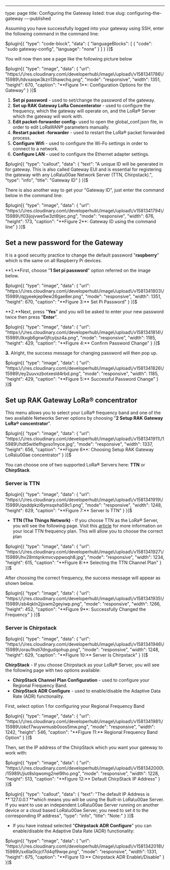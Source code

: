 ---
type: page
title: Configuring the Gateway
listed: true
slug: configuring-the-gateway
---published

Assuming you have successfully logged into your gateway using SSH, enter the following command in the command line:

$plugin[{
    "type": "code-block",
    "data": {
        "languageBlocks": [
            {
                "code": "sudo gateway-config",
                "language": "none"
            }
        ]
    }
}]$

You will now then see a page like the following picture below

$plugin[{
    "type": "image",
    "data": {
        "url": "https:\/\/res.cloudinary.com\/developerhub\/image\/upload\/v1581341786\/15989\/tdvxaiqw3kzn13hawchq.png",
        "mode": "responsive",
        "width": 1351,
        "height": 670,
        "caption": "**Figure 1**: Configuration Options for the Gateway"
    }
}]$

1. **Set pi password** - used to set/change the password of the gateway.
2. **Set up RAK Gateway LoRa Concenterator** - used to configure the frequency, which the gateway will operate on, and the LoRa® Server which the gateway will work with.
3. **Edit packet-forwarder config-** used to open the global_conf.json file, in order to edit LoRaWAN® parameters manually.
4. **Restart packet -forwarder** - used to restart the LoRa® packet forwarded process.
5. **Configure Wifi** - used to configure the Wi-Fo settings in order to connect to a network.
6. **Configure LAN** - used to configure the Ethernet adapter settings.

$plugin[{
    "type": "callout",
    "data": {
        "text": "A unique ID will be generated in for gateway. This is also called Gateway EUI and is essential for registering the gateway with any LoRa\u00ae Network Server (TTN, Chirpstack).",
        "type": "info",
        "title": "Gateway ID"
    }
}]$

There is also another way to get your "Gateway ID", just enter the command below in the command line:

$plugin[{
    "type": "image",
    "data": {
        "url": "https:\/\/res.cloudinary.com\/developerhub\/image\/upload\/v1581341794\/15989\/f03ijojvwe5w3zt6tjec.png",
        "mode": "responsive",
        "width": 676,
        "height": 173,
        "caption": "**Figure 2**: Gateway ID using the command line"
    }
}]$

## Set a new password for the Gateway

It is a good security practice to change the default password "**raspberry**" which is the same on all Raspberry Pi devices.

**1.**First, choose "**1 Set pi password**" option referred on the image below.

$plugin[{
    "type": "image",
    "data": {
        "url": "https:\/\/res.cloudinary.com\/developerhub\/image\/upload\/v1581341803\/15989\/qgyeekjep9ew26gae8er.png",
        "mode": "responsive",
        "width": 1351,
        "height": 670,
        "caption": "**Figure 3:** Set Pi Password"
    }
}]$

**2.**Next, press "**Yes**" and you will be asked to enter your new password twice then press "**Enter**".

$plugin[{
    "type": "image",
    "data": {
        "url": "https:\/\/res.cloudinary.com\/developerhub\/image\/upload\/v1581341814\/15989\/lkxgb6gnw0jfcyijsz4a.png",
        "mode": "responsive",
        "width": 1185,
        "height": 429,
        "caption": "**Figure 4:** Confirm Password Change"
    }
}]$

**3.** Alright, the success message for changing password will then pop up.

$plugin[{
    "type": "image",
    "data": {
        "url": "https:\/\/res.cloudinary.com\/developerhub\/image\/upload\/v1581341826\/15989\/ey2uuvxzbotxesld4rbd.png",
        "mode": "responsive",
        "width": 1185,
        "height": 429,
        "caption": "**Figure 5:** Successful Password Change"
    }
}]$

## Set up RAK Gateway LoRa® concentrator

This menu allows you to select your LoRa® frequency band and one of the two available Networks Server options by choosing "**2 Setup RAK Gateway LoRa® concentrator**".

$plugin[{
    "type": "image",
    "data": {
        "url": "https:\/\/res.cloudinary.com\/developerhub\/image\/upload\/v1581341911\/15989\/hdt5witlefhgxso1nyce.jpg",
        "mode": "responsive",
        "width": 1337,
        "height": 656,
        "caption": "**Figure 6**: Choosing Setup RAK Gateway LoRa\u00ae concentrator"
    }
}]$

You can choose one of two supported LoRa® Servers here: **TTN** or **ChirpStack**.

### Server is TTN

$plugin[{
    "type": "image",
    "data": {
        "url": "https:\/\/res.cloudinary.com\/developerhub\/image\/upload\/v1581341919\/15989\/qsddpkzi6ymsqxha59c1.png",
        "mode": "responsive",
        "width": 1248,
        "height": 629,
        "caption": "**Figure 7:** Server Is TTN"
    }
}]$

- **TTN (The Things Network)** - If you choose TTN as the LoRa® Server, you will see the following page. Visit this [article](https://www.thethingsnetwork.org/docs/lorawan/frequencies-by-country.html) for more information on your local TTN frequency plan. This will allow you to choose the correct plan

$plugin[{
    "type": "image",
    "data": {
        "url": "https:\/\/res.cloudinary.com\/developerhub\/image\/upload\/v1581341927\/15989\/hv28mtqnkmvcvppwoqh8.jpg",
        "mode": "responsive",
        "width": 1234,
        "height": 615,
        "caption": "**Figure 8:** Selecting the TTN Channel Plan"
    }
}]$

After choosing the correct frequency, the success message will appear as shown below.

$plugin[{
    "type": "image",
    "data": {
        "url": "https:\/\/res.cloudinary.com\/developerhub\/image\/upload\/v1581341935\/15989\/sb4qkln2jjswm2geyiwp.png",
        "mode": "responsive",
        "width": 1266,
        "height": 452,
        "caption": "**Figure 9**: Successfully Changed the Frequency"
    }
}]$

### Server is Chirpstack

$plugin[{
    "type": "image",
    "data": {
        "url": "https:\/\/res.cloudinary.com\/developerhub\/image\/upload\/v1581341946\/15989\/orau1hsti7dngudqohup.png",
        "mode": "responsive",
        "width": 1248,
        "height": 629,
        "caption": "**Figure 10:** Server Is Chirpstack"
    }
}]$

**ChirpStack** - If you choose Chirpstack as your LoRa® Server, you will see the following page with two options available:

- **ChirpStack Channel Plan Configuration** - used to configure your Regional Frequency Band.
- **ChirpStack ADR Configure** - used to enable/disable the Adaptive Data Rate (ADR) functionality.

First, select option 1 for configuring your Regional Frequency Band

$plugin[{
    "type": "image",
    "data": {
        "url": "https:\/\/res.cloudinary.com\/developerhub\/image\/upload\/v1581341981\/15989\/okcf7wuywmusb0oos5mw.png",
        "mode": "responsive",
        "width": 1242,
        "height": 546,
        "caption": "**Figure 11:** Regional Frequency Band Option"
    }
}]$

Then, set the IP address of the ChirpStack which you want your gateway to work with:

$plugin[{
    "type": "image",
    "data": {
        "url": "https:\/\/res.cloudinary.com\/developerhub\/image\/upload\/v1581342000\/15989\/jiut8slqwomg2nel9lho.png",
        "mode": "responsive",
        "width": 1228,
        "height": 513,
        "caption": "**Figure 12:** Default ChirpStack IP Address"
    }
}]$

$plugin[{
    "type": "callout",
    "data": {
        "text": "The default IP Address is **`127.0.0.1`**which means you will be using the Built-in LoRa\u00ae Server. If you want to use an independent LoRa\u00ae Server running on another device or a cloud based LoRa\u00ae Server, you need to set it to the corresponding IP address",
        "type": "info",
        "title": "Note:"
    }
}]$

- If you have instead selected "**Chirpstack ADR Configure**" you can enable/disable the Adaptive Data Rate (ADR) functionality:

$plugin[{
    "type": "image",
    "data": {
        "url": "https:\/\/res.cloudinary.com\/developerhub\/image\/upload\/v1581342018\/15989\/sx6la0lcjcf7d4qf9wqe.png",
        "mode": "responsive",
        "width": 1331,
        "height": 675,
        "caption": "**Figure 13:** Chirpstack ADR Enable\/Disable"
    }
}]$

